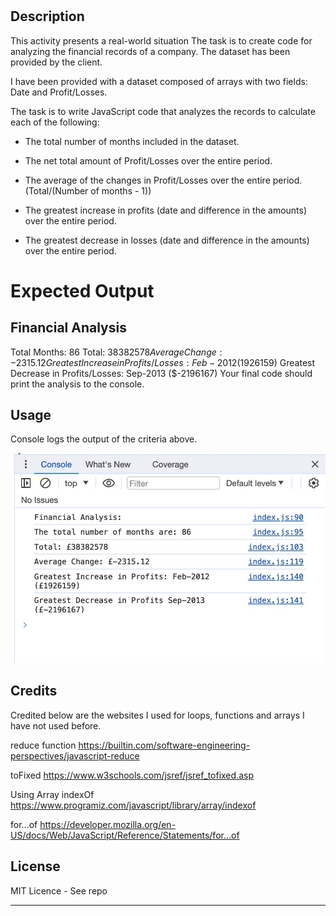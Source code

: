 # <Console-Finnces>

## Description

This activity presents a real-world situation The task is to create code for analyzing the financial records of a company. The dataset has been provided by the client.

I have been provided with a dataset composed of arrays with two fields: Date and Profit/Losses.

The task is to write JavaScript code that analyzes the records to calculate each of the following:

- The total number of months included in the dataset.

- The net total amount of Profit/Losses over the entire period.

- The average of the changes in Profit/Losses over the entire period.
(Total/(Number of months - 1))

- The greatest increase in profits (date and difference in the amounts) over the entire period.

- The greatest decrease in losses (date and difference in the amounts) over the entire period.

# Expected Output
Financial Analysis
----------------------------
Total Months: 86
Total: $38382578
Average Change: -2315.12
Greatest Increase in Profits/Losses: Feb-2012 ($1926159)
Greatest Decrease in Profits/Losses: Sep-2013 ($-2196167)
Your final code should print the analysis to the console.

## Usage

Console logs the output of the criteria above. 

![alt screenshot of console output](./assets/Image%2002-01-2024%20at%2022.40.jpeg)

## Credits

Credited below are the websites I used for loops, functions and arrays I have not used before. 

reduce function
https://builtin.com/software-engineering-perspectives/javascript-reduce

toFixed 
https://www.w3schools.com/jsref/jsref_tofixed.asp

Using Array indexOf
https://www.programiz.com/javascript/library/array/indexof

for...of
https://developer.mozilla.org/en-US/docs/Web/JavaScript/Reference/Statements/for...of



## License

MIT Licence - See repo

---
